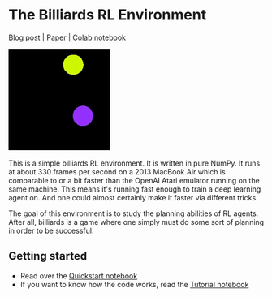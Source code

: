 # The Billiards RL Environment

[Blog post]() | [Paper]() | [Colab notebook]()

![billiards.gif](./static/billiards.gif)

This is a simple billiards RL environment. It is written in pure NumPy. It runs at about 330 frames per second on a 2013 MacBook Air which is comparable to or a bit faster than the OpenAI Atari emulator running on the same machine. This means it's running fast enough to train a deep learning agent on. And one could almost certainly make it faster via different tricks.

The goal of this environment is to study the planning abilities of RL agents. After all, billiards is a game where one simply must do some sort of planning in order to be successful.

## Getting started
* Read over the [Quickstart notebook](https://github.com/greydanus/billiards/blob/main/quickstart.ipynb)
* If you want to know how the code works, read the [Tutorial notebook](https://github.com/greydanus/billiards/blob/main/tutorial.ipynb)
